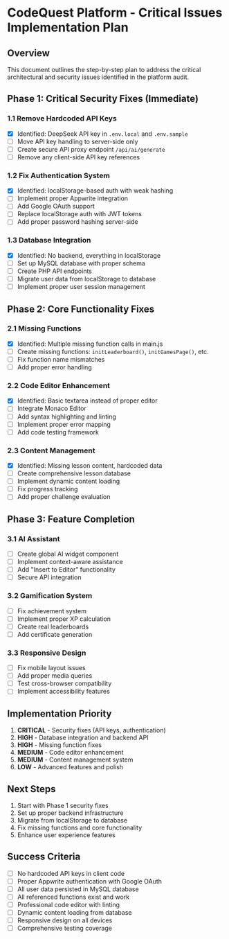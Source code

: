 # CodeQuest Platform - Critical Issues Implementation Plan

## Overview

This document outlines the step-by-step plan to address the critical architectural and security issues identified in the platform audit.

## Phase 1: Critical Security Fixes (Immediate)

### 1.1 Remove Hardcoded API Keys

- [x] Identified: DeepSeek API key in `.env.local` and `.env.sample`
- [ ] Move API key handling to server-side only
- [ ] Create secure API proxy endpoint `/api/ai/generate`
- [ ] Remove any client-side API key references

### 1.2 Fix Authentication System

- [x] Identified: localStorage-based auth with weak hashing
- [ ] Implement proper Appwrite integration
- [ ] Add Google OAuth support
- [ ] Replace localStorage auth with JWT tokens
- [ ] Add proper password hashing server-side

### 1.3 Database Integration

- [x] Identified: No backend, everything in localStorage
- [ ] Set up MySQL database with proper schema
- [ ] Create PHP API endpoints
- [ ] Migrate user data from localStorage to database
- [ ] Implement proper user session management

## Phase 2: Core Functionality Fixes

### 2.1 Missing Functions

- [x] Identified: Multiple missing function calls in main.js
- [ ] Create missing functions: `initLeaderboard()`, `initGamesPage()`, etc.
- [ ] Fix function name mismatches
- [ ] Add proper error handling

### 2.2 Code Editor Enhancement

- [x] Identified: Basic textarea instead of proper editor
- [ ] Integrate Monaco Editor
- [ ] Add syntax highlighting and linting
- [ ] Implement proper error mapping
- [ ] Add code testing framework

### 2.3 Content Management

- [x] Identified: Missing lesson content, hardcoded data
- [ ] Create comprehensive lesson database
- [ ] Implement dynamic content loading
- [ ] Fix progress tracking
- [ ] Add proper challenge evaluation

## Phase 3: Feature Completion

### 3.1 AI Assistant

- [ ] Create global AI widget component
- [ ] Implement context-aware assistance
- [ ] Add "Insert to Editor" functionality
- [ ] Secure API integration

### 3.2 Gamification System

- [ ] Fix achievement system
- [ ] Implement proper XP calculation
- [ ] Create real leaderboards
- [ ] Add certificate generation

### 3.3 Responsive Design

- [ ] Fix mobile layout issues
- [ ] Add proper media queries
- [ ] Test cross-browser compatibility
- [ ] Implement accessibility features

## Implementation Priority

1. **CRITICAL** - Security fixes (API keys, authentication)
2. **HIGH** - Database integration and backend API
3. **HIGH** - Missing function fixes
4. **MEDIUM** - Code editor enhancement
5. **MEDIUM** - Content management system
6. **LOW** - Advanced features and polish

## Next Steps

1. Start with Phase 1 security fixes
2. Set up proper backend infrastructure
3. Migrate from localStorage to database
4. Fix missing functions and core functionality
5. Enhance user experience features

## Success Criteria

- [ ] No hardcoded API keys in client code
- [ ] Proper Appwrite authentication with Google OAuth
- [ ] All user data persisted in MySQL database
- [ ] All referenced functions exist and work
- [ ] Professional code editor with linting
- [ ] Dynamic content loading from database
- [ ] Responsive design on all devices
- [ ] Comprehensive testing coverage
